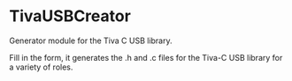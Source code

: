 # TivaUSBCreator
Generator module for the Tiva C USB library.

Fill in the form, it generates the .h and .c files for the Tiva-C USB library for a variety of roles.
